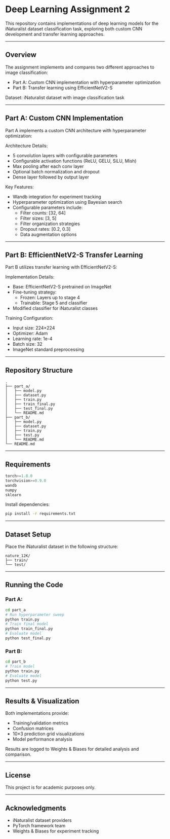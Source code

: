 # Deep Learning Assignment 2

This repository contains implementations of deep learning models for the iNaturalist dataset classification task, exploring both custom CNN development and transfer learning approaches.

---

## Overview

The assignment implements and compares two different approaches to image classification:
- Part A: Custom CNN implementation with hyperparameter optimization
- Part B: Transfer learning using EfficientNetV2-S

Dataset: iNaturalist dataset with image classification task

---

## Part A: Custom CNN Implementation

Part A implements a custom CNN architecture with hyperparameter optimization:

Architecture Details:
- 5 convolution layers with configurable parameters
- Configurable activation functions (ReLU, GELU, SiLU, Mish)
- Max pooling after each conv layer
- Optional batch normalization and dropout
- Dense layer followed by output layer

Key Features:
- Wandb integration for experiment tracking
- Hyperparameter optimization using Bayesian search
- Configurable parameters include:
  - Filter counts: [32, 64]
  - Filter sizes: [3, 5]
  - Filter organization strategies
  - Dropout rates: [0.2, 0.3]
  - Data augmentation options

---

## Part B: EfficientNetV2-S Transfer Learning

Part B utilizes transfer learning with EfficientNetV2-S:

Implementation Details:
- Base: EfficientNetV2-S pretrained on ImageNet
- Fine-tuning strategy:
  - Frozen: Layers up to stage 4
  - Trainable: Stage 5 and classifier
- Modified classifier for iNaturalist classes

Training Configuration:
- Input size: 224×224
- Optimizer: Adam
- Learning rate: 1e-4
- Batch size: 32
- ImageNet standard preprocessing

---

## Repository Structure

```
.
├── part_a/
│   ├── model.py
│   ├── dataset.py
│   ├── train.py
│   ├── train_final.py
│   ├── test_final.py
│   └── README.md
├── part_b/
│   ├── model.py
│   ├── dataset.py
│   ├── train.py
│   ├── test.py
│   └── README.md
└── README.md
```

---

## Requirements

```python
torch>=1.8.0
torchvision>=0.9.0
wandb
numpy
sklearn
```

Install dependencies:
```bash
pip install -r requirements.txt
```

---

## Dataset Setup

Place the iNaturalist dataset in the following structure:
```
nature_12K/
├── train/
└── test/
```

---

## Running the Code

### Part A:
```bash
cd part_a
# Run hyperparameter sweep
python train.py
# Train final model
python train_final.py
# Evaluate model
python test_final.py
```

### Part B:
```bash
cd part_b
# Train model
python train.py
# Evaluate model
python test.py
```

---

## Results & Visualization

Both implementations provide:
- Training/validation metrics
- Confusion matrices
- 10×3 prediction grid visualizations
- Model performance analysis

Results are logged to Weights & Biases for detailed analysis and comparison.

---

## License

This project is for academic purposes only.

---

## Acknowledgments

- iNaturalist dataset providers
- PyTorch framework team
- Weights & Biases for experiment tracking

